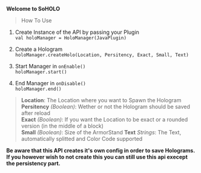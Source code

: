 **Welcome to SoHOLO**

> How To Use

1. Create Instance of the API by passing your Plugin\
   `val holoManager = HoloManager(JavaPlugin)`

2. Create a Hologram\
   `holoManager.createHolo(Location, Persitency, Exact, Small, Text)`
   
3. Start Manager in `onEnable()`\
   `holoManager.start()`

4. End Manager in `onDisable()`\
   `holoManager.end()`

> **Location**: The Location where you want to Spawn the Hologram\
> **Persitency** _(Boolean)_: Wether or not the Hologram should be saved after reload\
> **Exact** _(Boolean)_: If you want the Location to be exact or a rounded version (in the middle of a block)\
> **Small** _(Boolean)_: Size of the ArmorStand
> **Text** _Strings_: The Text, automatically splitted and Color Code supported

**Be aware that this API creates it's own config in order to save Holograms. If you however wish to not create this you can still use this api execept the persistency part.**
